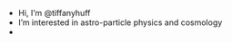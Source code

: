 - Hi, I’m @tiffanyhuff
- I’m interested in astro-particle physics and cosmology 
-

<!---
tiffanyhuff/tiffanyhuff is a ✨ special ✨ repository because its `README.md` (this file) appears on your GitHub profile.
You can click the Preview link to take a look at your changes.
--->
